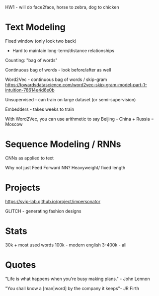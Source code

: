 HW1 - will do face2face, horse to zebra, dog to chicken

# Text Modeling 

Fixed window (only look two back)
- Hard to maintain long-term/distance relationships

Counting: "bag of words"

Continuous bag of words - look before/after as well

Word2Vec - continuous bag of words / skip-gram
    https://towardsdatascience.com/word2vec-skip-gram-model-part-1-intuition-78614e4d6e0b
 
Unsupervised - can train on large dataset (or semi-supervision)

Embedders - takes weeks to train

With Word2Vec, you can use arithmetic to say Beijing - China + Russia = Moscow

# Sequence Modeling / RNNs

CNNs as applied to text

Why not just Feed Forward NN? Heavyweight/ fixed length



# Projects

https://svip-lab.github.io/project/impersonator

GLITCH - generating fashion designs

# Stats

30k + most used words
100k - modern english
3-400k - all



# Quotes

"Life is what happens when you're busy making plans." - John Lennon

"You shall know a \[man|word\] by the company it keeps"- JR Firth
